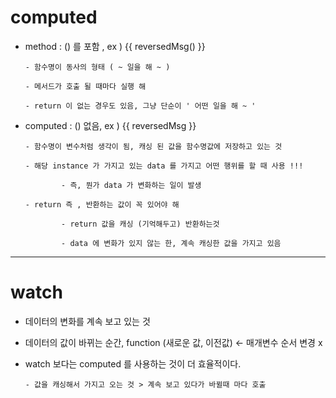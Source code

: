# computed 

- method : () 를 포함 , ex ) {{ reversedMsg() }} 

      - 함수명이 동사의 형태 ( ~ 일을 해 ~ ) 

      - 메서드가 호출 될 때마다 실행 해 

      - return 이 없는 경우도 있음, 그냥 단순이 ' 어떤 일을 해 ~ ' 


- computed : () 없음, ex ) {{ reversedMsg }}  

      - 함수명이 변수처럼 생각이 됨, 캐싱 된 값을 함수명값에 저장하고 있는 것 
  
      - 해당 instance 가 가지고 있는 data 를 가지고 어떤 행위를 할 때 사용 !!! 

              - 즉, 뭔가 data 가 변화하는 일이 발생 

      - return 즉 , 반환하는 값이 꼭 있어야 해 

              - return 값을 캐싱 (기억해두고) 반환하는것 

              - data 에 변화가 있지 않는 한, 계속 캐싱한 값을 가지고 있음 

---

# watch 

- 데이터의 변화를 계속 보고 있는 것 

- 데이터의 값이 바뀌는 순간, function (새로운 값, 이전값) <- 매개변수 순서 변경 x 

- watch 보다는 computed 를 사용하는 것이 더 효율적이다. 

      - 값을 캐싱해서 가지고 오는 것 > 계속 보고 있다가 바뀔때 마다 호출 
